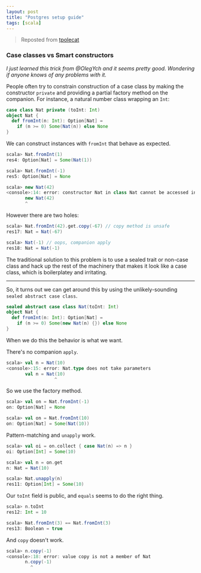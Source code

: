 ```yaml
---
layout: post
title: "Postgres setup guide"
tags: [scala]
---
```


> Reposted from [tpolecat](https://gist.github.com/tpolecat/a5cb0dc9adeacc93f846835ed21c92d2)

### Case classes vs Smart constructors

*I just learned this trick from @OlegYch and it seems pretty good. Wondering if anyone knows of any problems with it.*

People often try to constrain construction of a case class by making the constructor `private` and providing a partial factory method on the companion. For instance, a natural number class wrapping an `Int`:

```scala
case class Nat private (toInt: Int)
object Nat {
  def fromInt(n: Int): Option[Nat] =
    if (n >= 0) Some(Nat(n)) else None
}
```

We can construct instances with `fromInt` that behave as expected.

```scala
scala> Nat.fromInt(1)
res4: Option[Nat] = Some(Nat(1))

scala> Nat.fromInt(-1)
res5: Option[Nat] = None

scala> new Nat(42)
<console>:14: error: constructor Nat in class Nat cannot be accessed in object $iw
       new Nat(42)
       ^

```

However there are two holes:

```scala
scala> Nat.fromInt(42).get.copy(-67) // copy method is unsafe
res17: Nat = Nat(-67)

scala> Nat(-1) // oops, companion apply
res18: Nat = Nat(-1)
```

The traditional solution to this problem is to use a sealed trait or non-case class and hack up the rest of the machinery that makes it look like a case class, which is boilerplatey and irritating.

---

So, it turns out we can get around this by using the unlikely-sounding `sealed abstract case class`.

```scala
sealed abstract case class Nat(toInt: Int)
object Nat {
  def fromInt(n: Int): Option[Nat] =
    if (n >= 0) Some(new Nat(n) {}) else None
}
```

When we do this the behavior is what we want.

There's no companion `apply`.

```scala
scala> val n = Nat(10)
<console>:15: error: Nat.type does not take parameters
       val n = Nat(10)
                  ^
```

So we use the factory method.

```scala
scala> val on = Nat.fromInt(-1)
on: Option[Nat] = None

scala> val on = Nat.fromInt(10)
on: Option[Nat] = Some(Nat(10))
```

Pattern-matching and `unapply` work.

```scala
scala> val oi = on.collect { case Nat(n) => n }
oi: Option[Int] = Some(10)

scala> val n = on.get
n: Nat = Nat(10)

scala> Nat.unapply(n)
res11: Option[Int] = Some(10)
```

Our `toInt` field is public, and `equals` seems to do the right thing.

```scala
scala> n.toInt
res12: Int = 10

scala> Nat.fromInt(3) == Nat.fromInt(3)
res13: Boolean = true
```

And `copy` doesn't work.

```scala
scala> n.copy(-1)
<console>:18: error: value copy is not a member of Nat
       n.copy(-1)
         ^
```

